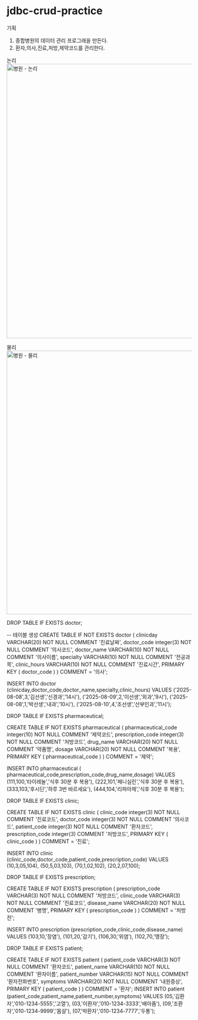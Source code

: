 # jdbc-crud-practice

기획
1. 종합병원의 데이터 관리 프로그래을 만든다.
2. 환자,의사,진료,처방,제약코드를 관리한다.

논리
<img width="851" height="744" alt="병원 - 논리" src="https://github.com/user-attachments/assets/cdf747fc-df27-4567-a1cf-8e4285e82c23" />



물리
<img width="1094" height="715" alt="병원 - 물리" src="https://github.com/user-attachments/assets/6cec64a0-6eb1-4854-85a2-6cd6102d441f" />


DROP TABLE IF EXISTS doctor;

-- 테이블 생성 
CREATE TABLE IF NOT EXISTS doctor
( clinicday VARCHAR(20) 
NOT NULL COMMENT '진료날짜', doctor_code integer(3) 
NOT NULL COMMENT '의사코드', doctor_name VARCHAR(10) 
NOT NULL COMMENT '의사이름', specialty VARCHAR(10) 
NOT NULL COMMENT '전공과목', clinic_hours VARCHAR(10) 
NOT NULL COMMENT '진료시간', PRIMARY KEY ( doctor_code ) ) 
COMMENT = '의사';

INSERT INTO doctor 
(clinicday,doctor_code,doctor_name,specialty,clinic_hours) 
VALUES ('2025-08-08',3,'김선생','신경과','14시'), 
('2025-08-09',2,'이선생','외과','9시'), 
('2025-08-08',1,'박선생','내과','10시'), 
('2025-08-10',4,'조선생','산부인과','11시');

DROP TABLE IF EXISTS pharmaceutical;

CREATE TABLE IF NOT EXISTS pharmaceutical
( pharmaceutical_code integer(10) 
NOT NULL COMMENT '제약코드', prescription_code integer(3) 
NOT NULL COMMENT '처방코드', drug_name VARCHAR(20) 
NOT NULL COMMENT '약품명', dosage VARCHAR(20) 
NOT NULL COMMENT '복용', PRIMARY KEY ( pharmaceutical_code ) ) 
COMMENT = '제약';

INSERT INTO pharmaceutical (
pharmaceutical_code,prescription_code,drug_name,dosage) 
VALUES (111,100,'타이레놀','식후 30분 후 복용'), 
(222,101,'페니실린','식후 30분 후 복용'), 
(333,103,'후시딘','하루 3번 바르세요'), 
(444,104,'리파아제','식후 30분 후 복용');

DROP TABLE IF EXISTS clinic;

CREATE TABLE IF NOT EXISTS clinic
( clinic_code integer(3)
 NOT NULL COMMENT '진료코드', doctor_code integer(3) 
 NOT NULL COMMENT '의사코드', patient_code integer(3) 
 NOT NULL COMMENT '환자코드', prescription_code integer(3) 
 COMMENT '처방코드', PRIMARY KEY ( clinic_code ) ) 
 COMMENT = '진료';

INSERT INTO clinic
(clinic_code,doctor_code,patient_code,prescription_code) 
VALUES (10,3,05,104), 
(50,5,03,103), 
(70,1,02,102), 
(20,2,07,100);

DROP TABLE IF EXISTS prescription;

CREATE TABLE IF NOT EXISTS prescription 
( prescription_code VARCHAR(3)
 NOT NULL COMMENT '처방코드', clinic_code VARCHAR(3) 
 NOT NULL COMMENT '진료코드', disease_name VARCHAR(20) 
 NOT NULL COMMENT '병명', PRIMARY KEY ( prescription_code ) )
 COMMENT = '처방전';

INSERT INTO prescription 
(prescription_code,clinic_code,disease_name) 
VALUES (103,10,'장염'), 
(101,20,'감기'),
 (106,30,'위염'), 
 (102,70,'맹장');

DROP TABLE IF EXISTS patient;

CREATE TABLE IF NOT EXISTS patient 
( patient_code VARCHAR(3) 
NOT NULL COMMENT '환자코드', patient_name VARCHAR(10) 
NOT NULL COMMENT '환자이름', patient_number VARCHAR(15) 
NOT NULL COMMENT '환자전화번호', symptoms VARCHAR(20) 
NOT NULL COMMENT '내원증상', PRIMARY KEY ( patient_code ) ) 
COMMENT = '환자'; 
INSERT INTO patient (patient_code,patient_name,patient_number,symptoms) 
VALUES (05,'김환자','010-1234-5555','고열'), 
(03,'이환자','010-1234-3333','배아픔'), 
(09,'조환자','010-1234-9999','몸살'), 
(07,'박환자','010-1234-7777','두통');

